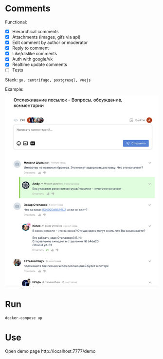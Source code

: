# Comments

Functional:
- [x] Hierarchical comments
- [x] Attachments (images, gifs via api)
- [x] Edit comment by author or moderator
- [x] Reply to comment
- [x] Like/dislike comments
- [x] Auth with google/vk
- [x] Realtime update comments
- [ ] Tests

Stack: `go, centrifugo, postgresql, vuejs`

Example: 

![example](./images/example.png)

# Run 

```bash
docker-compose up
```

# Use
Open demo page http://localhost:7777/demo 

